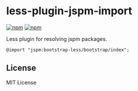 # less-plugin-jspm-import

[![npm](https://img.shields.io/npm/v/less-plugin-jspm-import.svg)](https://www.npmjs.com/package/less-plugin-jspm-import) [![npm](https://img.shields.io/npm/l/less-plugin-jspm-import.svg)](https://www.npmjs.com/package/less-plugin-jspm-import)

Less plugin for resolving jspm packages.

``` less
@import "jspm:bootstrap-less/bootstrap/index";
```

## License

MIT License
